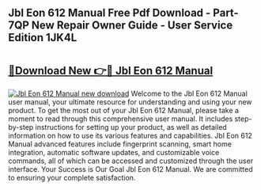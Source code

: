 ## Jbl Eon 612 Manual Free Pdf Download - Part-7QP New Repair Owner Guide - User Service Edition 1JK4L

# <h2><a href="http://bc35527.oget.top/?id=Jbl+Eon+612+Manual">🔗Download New 👉🔴 Jbl Eon 612 Manual</a></h2>

[![Jbl Eon 612 Manual new download](https://i.imgur.com/5g1atiW.png)](http://bc35527.oget.top/?id=Jbl+Eon+612+Manual)
Welcome to the Jbl Eon 612 Manual user manual, your ultimate resource for understanding and using your new product. To get the most out of your Jbl Eon 612 Manual, please take a moment to read through this comprehensive user manual. It includes step-by-step instructions for setting up your product, as well as detailed information on how to use its various features and capabilities. Jbl Eon 612 Manual advanced features include fingerprint scanning, smart home integration, automatic software updates, and customizable voice commands, all of which can be accessed and customized through the user interface. Your Success is Our Goal Jbl Eon 612 Manual. We are committed to ensuring your complete satisfaction.
